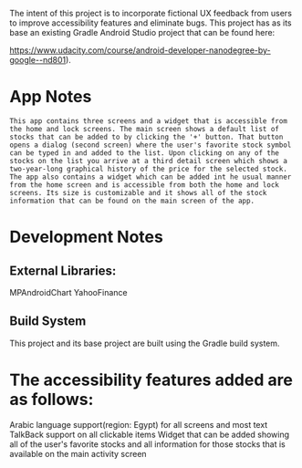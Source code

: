 The intent of this project is to incorporate fictional UX feedback from users to improve accessibility features and eliminate bugs. This project has as its base an existing Gradle Android Studio project that can be found here:

https://www.udacity.com/course/android-developer-nanodegree-by-google--nd801).

# App Notes

    This app contains three screens and a widget that is accessible from the home and lock screens. The main screen shows a default list of stocks that can be added to by clicking the '+' button. That button opens a dialog (second screen) where the user's favorite stock symbol can be typed in and added to the list. Upon clicking on any of the stocks on the list you arrive at a third detail screen which shows a two-year-long graphical history of the price for the selected stock. The app also contains a widget which can be added int he usual manner from the home screen and is accessible from both the home and lock screens. Its size is customizable and it shows all of the stock information that can be found on the main screen of the app.

# Development Notes

## External Libraries:

MPAndroidChart
YahooFinance

## Build System

This project and its base project are built using the Gradle build system.

# The accessibility features added are as follows:

Arabic language support(region: Egypt) for all screens and most text
TalkBack support on all clickable items
Widget that can be added showing all of the user's favorite stocks and all information for those stocks that is available on the main activity screen


